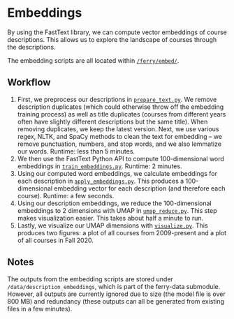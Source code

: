 # Embeddings

By using the FastText library, we can compute vector embeddings of course descriptions. This allows us to explore the landscape of courses through the descriptions.

The embedding scripts are all located within [`/ferry/embed/`](https://github.com/coursetable/ferry/tree/master/ferry/embed).

## Workflow

1. First, we preprocess our descriptions in [`prepare_text.py`](https://github.com/coursetable/ferry/tree/master/ferry/embed/prepare_text.py). We remove description duplicates (which could otherwise throw off the embedding training process) as well as title duplicates (courses from different years often have slightly different descriptions but the same title). When removing duplicates, we keep the latest version. Next, we use various regex, NLTK, and SpaCy methods to clean the text for embedding – we remove punctuation, numbers, and stop words, and we also lemmatize our words. Runtime: less than 5 minutes.
2. We then use the FastText Python API to compute 100-dimensional word embeddings in [`train_embeddings.py`]((https://github.com/coursetable/ferry/tree/master/ferry/embed/train_embeddings.py)). Runtime: 2 minutes.
3. Using our computed word embeddings, we calculate embeddings for each description in [`apply_embeddings.py`](https://github.com/coursetable/ferry/tree/master/ferry/embed/apply_embeddings.py). This produces a 100-dimensional embedding vector for each description (and therefore each course). Runtime: a few seconds.
4. Using our description embeddings, we reduce the 100-dimensional embeddings to 2 dimensions with UMAP in [`umap_reduce.py`](https://github.com/coursetable/ferry/tree/master/ferry/embed/umap_reduce.py). This step makes visualization easier. This takes about half a minute to run.
5. Lastly, we visualize our UMAP dimensions with [`visualize.py`](https://github.com/coursetable/ferry/tree/master/ferry/embed/visualize.py). This produces two figures: a plot of all courses from 2009-present and a plot of all courses in Fall 2020.

## Notes

The outputs from the embedding scripts are stored under `/data/description_embeddings`, which is part of the ferry-data submodule. However, all outputs are currently ignored due to size (the model file is over 800 MB) and redundancy (these outputs can all be generated from existing files in a few minutes).


